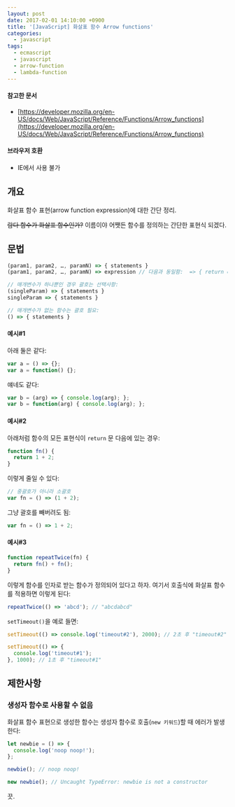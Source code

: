 ```yaml
---
layout: post
date: 2017-02-01 14:10:00 +0900
title: '[JavaScript] 화살표 함수 Arrow functions'
categories:
  - javascript
tags:
  - ecmascript
  - javascript
  - arrow-function
  - lambda-function
---
```


#### 참고한 문서

- [https://developer.mozilla.org/en-US/docs/Web/JavaScript/Reference/Functions/Arrow_functions](https://developer.mozilla.org/en-US/docs/Web/JavaScript/Reference/Functions/Arrow_functions)

#### 브라우저 호환

- IE에서 사용 불가

## 개요

화살표 함수 표현(arrow function expression)에 대한 간단 정리.

~~람다 함수가 화살표 함수인가?~~ 이름이야 어쨋든 함수를 정의하는 간단한 표현식 되겠다.

## 문법

```js
(param1, param2, …, paramN) => { statements }
(param1, param2, …, paramN) => expression // 다음과 동일함:  => { return expression; }

// 매개변수가 하나뿐인 경우 괄호는 선택사항:
(singleParam) => { statements }
singleParam => { statements }

// 매개변수가 없는 함수는 괄호 필요:
() => { statements }
```

#### 예시\#1

아래 둘은 같다:

```js
var a = () => {};
var a = function() {};
```

얘네도 같다:

```js
var b = (arg) => { console.log(arg); };
var b = function(arg) { console.log(arg); };
```

#### 예시\#2

아래처럼 함수의 모든 표현식이 `return` 문 다음에 있는 경우:

```js
function fn() {
  return 1 + 2;
}
```

이렇게 줄일 수 있다:

```js
// 중괄호가 아니라 소괄호
var fn = () => (1 + 2);
```

그냥 괄호를 빼버려도 됨:

```js
var fn = () => 1 + 2;
```

#### 예시\#3

```js
function repeatTwice(fn) {
  return fn() + fn();
}
```

이렇게 함수를 인자로 받는 함수가 정의되어 있다고 하자. 여기서 호출식에 화살표 함수를 적용하면 이렇게 된다:

```js
repeatTwice(() => 'abcd'); // "abcdabcd"
```

`setTimeout()`을 예로 들면:

```js
setTimeout(() => console.log('timeout#2'), 2000); // 2초 후 "timeout#2"

setTimeout(() => {
  console.log('timeout#1');
}, 1000); // 1초 후 "timeout#1"
```

## 제한사항

### 생성자 함수로 사용할 수 없음

화살표 함수 표현으로 생성한 함수는 생성자 함수로 호출(`new 키워드`)할 때 에러가 발생한다:

```js
let newbie = () => {
  console.log('noop noop!');
};

newbie(); // noop noop!

new newbie(); // Uncaught TypeError: newbie is not a constructor
```

끗.
